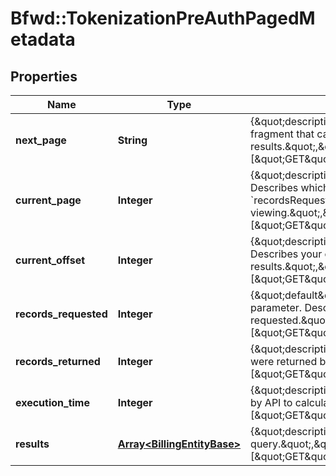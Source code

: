 # Bfwd::TokenizationPreAuthPagedMetadata

## Properties
Name | Type | Description | Notes
------------ | ------------- | ------------- | -------------
**next_page** | **String** | {\&quot;description\&quot;:\&quot;Paging parameter. URL fragment that can be used to fetch next page of results.\&quot;,\&quot;verbs\&quot;:[\&quot;GET\&quot;,\&quot;PUT\&quot;,\&quot;POST\&quot;]} | 
**current_page** | **Integer** | {\&quot;description\&quot;:\&quot;Paging parameter. 0-indexed. Describes which page (given a page size of &#x60;recordsRequested&#x60;) of the result set you are viewing.\&quot;,\&quot;verbs\&quot;:[\&quot;GET\&quot;,\&quot;PUT\&quot;,\&quot;POST\&quot;]} | 
**current_offset** | **Integer** | {\&quot;description\&quot;:\&quot;Paging parameter. 0-indexed. Describes your current location within a pageable list of query results.\&quot;,\&quot;verbs\&quot;:[\&quot;GET\&quot;,\&quot;PUT\&quot;,\&quot;POST\&quot;]} | 
**records_requested** | **Integer** | {\&quot;default\&quot;:10,\&quot;description\&quot;:\&quot;Paging parameter. Describes how many records you requested.\&quot;,\&quot;verbs\&quot;:[\&quot;GET\&quot;,\&quot;PUT\&quot;,\&quot;POST\&quot;]} | 
**records_returned** | **Integer** | {\&quot;description\&quot;:\&quot;Describes how many records were returned by your query.\&quot;,\&quot;verbs\&quot;:[\&quot;GET\&quot;,\&quot;PUT\&quot;,\&quot;POST\&quot;]} | 
**execution_time** | **Integer** | {\&quot;description\&quot;:\&quot;Number of milliseconds taken by API to calculate response.\&quot;,\&quot;verbs\&quot;:[\&quot;GET\&quot;,\&quot;PUT\&quot;,\&quot;POST\&quot;]} | 
**results** | [**Array&lt;BillingEntityBase&gt;**](BillingEntityBase.md) | {\&quot;description\&quot;:\&quot;The results returned by your query.\&quot;,\&quot;verbs\&quot;:[\&quot;GET\&quot;,\&quot;PUT\&quot;,\&quot;POST\&quot;]} | 



